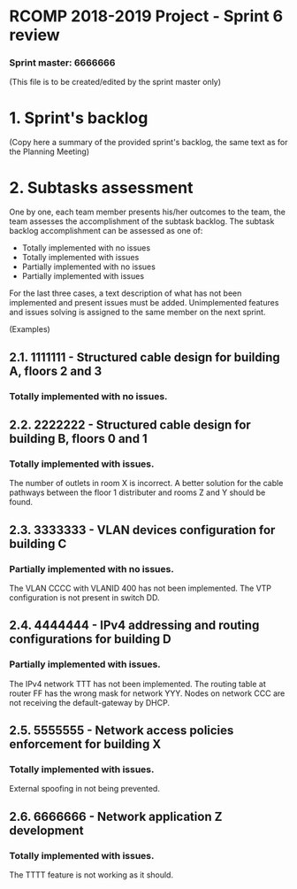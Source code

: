 RCOMP 2018-2019 Project - Sprint 6 review
=========================================
### Sprint master: 6666666 ###
(This file is to be created/edited by the sprint master only)
# 1. Sprint's backlog #
(Copy here a summary of the provided sprint's backlog, the same text as for the Planning Meeting)
# 2. Subtasks assessment #
One by one, each team member presents his/her outcomes to the team, the team assesses 		the accomplishment of the subtask backlog.
The subtask backlog accomplishment can be assessed as one of:

  * Totally implemented with no issues
  * Totally implemented with issues
  * Partially implemented with no issues
  * Partially implemented with issues

For the last three cases, a text description of what has not been implemented and present issues must be added.
Unimplemented features and issues solving is assigned to the same member on the next sprint.

(Examples)
## 2.1. 1111111 - Structured cable design for building A, floors 2 and 3 #
### Totally implemented with no issues. ###
## 2.2. 2222222 - Structured cable design for building B, floors 0 and 1 #
### Totally implemented with issues. ###
The number of outlets in room X is incorrect.
A better solution for the cable pathways between the floor 1 		distributer and rooms Z and Y should be found.
## 2.3. 3333333 - VLAN devices configuration for building C #
### Partially implemented with no issues. ###
The VLAN CCCC with VLANID 400 has not been implemented.
The VTP configuration is not present in switch DD.
## 2.4. 4444444 - IPv4 addressing and routing configurations for building D #
### Partially implemented with issues. ###
The IPv4 network TTT has not been implemented.
The routing table at router FF has the wrong mask for network YYY.
Nodes on network CCC are not receiving the default-gateway by DHCP.
## 2.5. 5555555 - Network access policies enforcement for building X #
### Totally implemented with issues. ###
External spoofing in not being prevented.
## 2.6. 6666666 - Network application Z development #
### Totally implemented with issues. ###
The TTTT feature is not working as it should.
